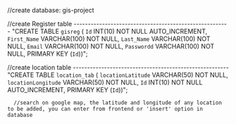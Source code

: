 //create database: gis-project

//create Register table -------------------------------------------------------
	   "CREATE TABLE `gisreg` (
        `Id` INT(10) NOT NULL AUTO_INCREMENT,
	   `First_Name` VARCHAR(100) NOT NULL,
	   `Last_Name` VARCHAR(100) NOT NULL,
	   `Email` VARCHAR(100) NOT NULL,
       `Passwordd` VARCHAR(100) NOT NULL,
	  PRIMARY KEY (`Id`))";

//create location table -------------------------------------------------------
	 "CREATE TABLE `location_tab` (
	  `locationLatitude` VARCHAR(50) NOT NULL,
	  `locationLongitude` VARCHAR(50) NOT NULL,
	  `Id` INT(10) NOT NULL AUTO_INCREMENT,
	  PRIMARY KEY (`Id`))";

	  //search on google map, the latitude and longitude of any location to be added, you can enter from frontend or 'insert' option in database